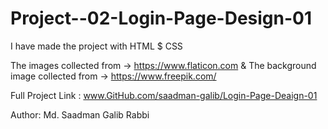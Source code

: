 # Project--02-Login-Page-Design-01

I have made the project with HTML $ CSS

The images collected from -> https://www.flaticon.com & The background image collected from -> https://www.freepik.com/

Full Project Link : www.GitHub.com/saadman-galib/Login-Page-Deaign-01

Author: Md. Saadman Galib Rabbi
